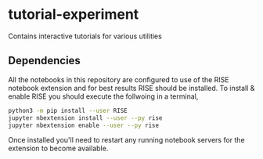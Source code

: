 # tutorial-experiment
Contains interactive tutorials for various utilities

## Dependencies

All the notebooks in this repository are configured to use of the RISE notebook extension and for best results RISE should be installed. To install & enable RISE you should execute the follwoing in a terminal,

```bash
python3 -m pip install --user RISE
jupyter nbextension install --user --py rise
jupyter nbextension enable --user --py rise

```

Once installed you'll need to restart any running notebook servers for the extension to become available.

